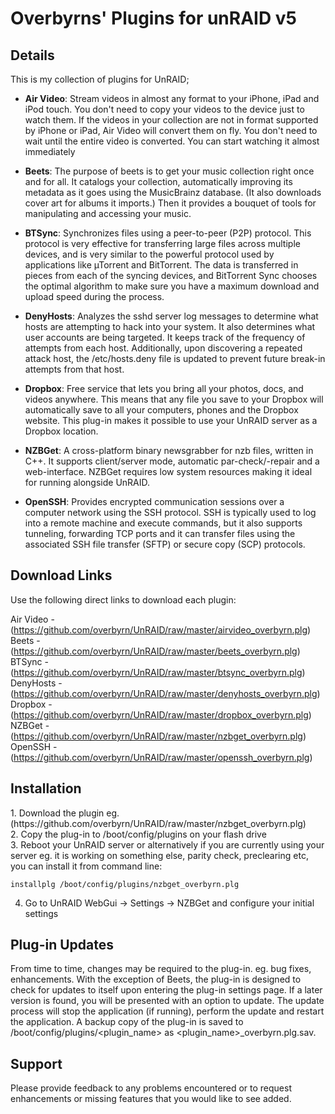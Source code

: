 # Overbyrns' Plugins for unRAID v5

## Details

This is my collection of plugins for UnRAID;


* **Air Video**: Stream videos in almost any format to your iPhone, iPad and iPod touch. You don't need to copy your videos to the device just to watch them.  If the videos in your collection are not in format supported by iPhone or iPad, Air Video will convert them on fly. You don't need to wait until the entire video is converted. You can start watching it almost immediately

* **Beets**: The purpose of beets is to get your music collection right once and for all. It catalogs your collection, automatically improving its metadata as it goes using the MusicBrainz database. (It also downloads cover art for albums it imports.) Then it provides a bouquet of tools for manipulating and accessing your music.

* **BTSync**: Synchronizes files using a peer-to-peer (P2P) protocol. This protocol is very effective for transferring large files across multiple devices, and is very similar to the powerful protocol used by applications like µTorrent and BitTorrent. The data is transferred in pieces from each of the syncing devices, and BitTorrent Sync chooses the optimal algorithm to make sure you have a maximum download and upload speed during the process.

* **DenyHosts**: Analyzes the sshd server log messages to determine what hosts are attempting to hack into your system. It also determines what user accounts are being targeted. It keeps track of the frequency of attempts from each host. Additionally, upon discovering a repeated attack host, the /etc/hosts.deny file is updated to prevent future break-in attempts from that host. 

* **Dropbox**: Free service that lets you bring all your photos, docs, and videos anywhere. This means that any file you save to your Dropbox will automatically save to all your computers, phones and the Dropbox website.  This plug-in makes it possible to use your UnRAID server as a Dropbox location.

* **NZBGet**: A cross-platform binary newsgrabber for nzb files, written in C++. It supports client/server mode, automatic par-check/-repair and a web-interface. NZBGet requires low system resources making it ideal for running alongside UnRAID.

* **OpenSSH**: Provides encrypted communication sessions over a computer network using the SSH protocol.  SSH is typically used to log into a remote machine and execute commands, but it also supports tunneling, forwarding TCP ports and it can transfer files using the associated SSH file transfer (SFTP) or secure copy (SCP) protocols.

## Download Links
Use the following direct links to download each plugin:

Air Video - (https://github.com/overbyrn/UnRAID/raw/master/airvideo_overbyrn.plg)<br>
Beets - (https://github.com/overbyrn/UnRAID/raw/master/beets_overbyrn.plg)<br>
BTSync - (https://github.com/overbyrn/UnRAID/raw/master/btsync_overbyrn.plg)<br>
DenyHosts - (https://github.com/overbyrn/UnRAID/raw/master/denyhosts_overbyrn.plg)<br>
Dropbox - (https://github.com/overbyrn/UnRAID/raw/master/dropbox_overbyrn.plg)<br>
NZBGet - (https://github.com/overbyrn/UnRAID/raw/master/nzbget_overbyrn.plg)<br>
OpenSSH - (https://github.com/overbyrn/UnRAID/raw/master/openssh_overbyrn.plg)<br>


## Installation
<p>
1. Download the plugin eg. (https://github.com/overbyrn/UnRAID/raw/master/nzbget_overbyrn.plg)<br>
2. Copy the plug-in to /boot/config/plugins on your flash drive<br>
3. Reboot your UnRAID server or alternatively if you are currently using your server eg. it is working on something else, parity check, preclearing etc, you can install it from command line:

<pre><code>installplg /boot/config/plugins/nzbget_overbyrn.plg</pre></code>
    
4. Go to UnRAID WebGui -> Settings -> NZBGet and configure your initial settings
</p>

## Plug-in Updates
From time to time, changes may be required to the plug-in.  eg. bug fixes, enhancements.  With the exception of Beets, the plug-in is designed to check for updates to itself upon entering the plug-in settings page. If a later version is found, you will be presented with an option to update. The update process will stop the application (if running), perform the update and restart the application.  A backup copy of the plug-in is saved to /boot/config/plugins/<plugin_name> as <plugin_name>_overbyrn.plg.sav.

## Support
Please provide feedback to any problems encountered or to request enhancements or missing features that you would like to see added.  


